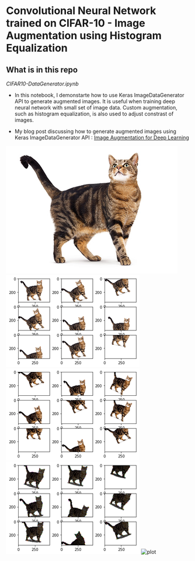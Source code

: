 # Convolutional Neural Network trained on CIFAR-10 - Image Augmentation using Histogram Equalization


## What is in this repo

*CIFAR10-DataGenerator.ipynb*

* In this notebook, I demonstarte how to use Keras ImageDataGenerator API to generate augmented images. It is useful when training deep neural network with small set of image data. Custom augmentation, such as histogram equalization, is also used to adjust constrast of images.

* My blog post discussing how to generate augmented images using Keras ImageDataGenerator API : [Image Augmentation for Deep Learning](https://medium.com/towards-data-science/image-augmentation-for-deep-learning-histogram-equalization-a71387f609b2)



![plot](/2-CIFAR10-data-generator/img/cat.jpg)
![plot](/2-CIFAR10-data-generator/img/augmented_cat.png)
![plot](/2-CIFAR10-data-generator/img/streching.png)
![plot](/2-CIFAR10-data-generator/img/HE.png)
![plot](/2-CIFAR10-data-generator/img/AHE.png.png)
